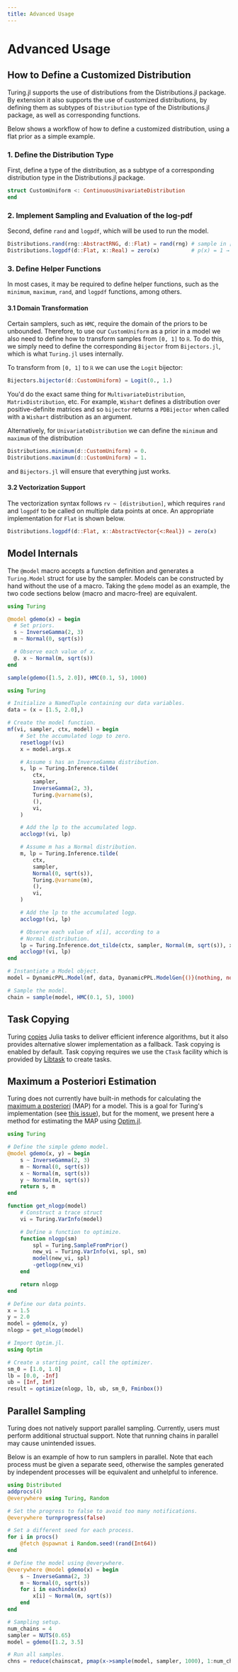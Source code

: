 ```yaml
---
title: Advanced Usage
---
```


# Advanced Usage

## How to Define a Customized Distribution


Turing.jl supports the use of distributions from the Distributions.jl package. By extension it also supports the use of customized distributions, by defining them as subtypes of `Distribution` type of the Distributions.jl package, as well as corresponding functions.


Below shows a workflow of how to define a customized distribution, using a flat prior as a simple example.


### 1. Define the Distribution Type


First, define a type of the distribution, as a subtype of a corresponding distribution type in the Distributions.jl package.


```julia
struct CustomUniform <: ContinuousUnivariateDistribution
end
```

### 2. Implement Sampling and Evaluation of the log-pdf


Second, define `rand` and `logpdf`, which will be used to run the model.


```julia
Distributions.rand(rng::AbstractRNG, d::Flat) = rand(rng) # sample in [0, 1]
Distributions.logpdf(d::Flat, x::Real) = zero(x)          # p(x) = 1 → logp(x) = 0
```

### 3. Define Helper Functions


In most cases, it may be required to define helper functions, such as the `minimum`, `maximum`, `rand`, and `logpdf` functions, among others.


#### 3.1 Domain Transformation

Certain samplers, such as `HMC`, require the domain of the priors to be unbounded. Therefore, to use our `CustomUniform` as a prior in a model we also need to define how to transform samples from `[0, 1]` to `ℝ`. To do this, we simply need to define the corresponding `Bijector` from `Bijectors.jl`, which is what `Turing.jl` uses internally.

To transform from `[0, 1]` to `ℝ` we can use the `Logit` bijector:

```julia
Bijectors.bijector(d::CustomUniform) = Logit(0., 1.)
```

You'd do the exact same thing for `MultivariateDistribution`, `MatrixDistribution`, etc. For example, `Wishart` defines a distribution over positive-definite matrices and so `bijector` returns a `PDBijector` when called with a `Wishart` distribution as an argument.

Alternatively, for `UnivariateDistribution` we can define the `minimum` and `maximum` of the distribution

```julia
Distributions.minimum(d::CustomUniform) = 0.
Distributions.maximum(d::CustomUniform) = 1.
```

and `Bijectors.jl` will ensure that everything just works.


#### 3.2 Vectorization Support


The vectorization syntax follows `rv ~ [distribution]`, which requires `rand` and `logpdf` to be called on multiple data points at once. An appropriate implementation for `Flat` is shown below.


```julia
Distributions.logpdf(d::Flat, x::AbstractVector{<:Real}) = zero(x)
```


## Model Internals


The `@model` macro accepts a function definition and generates a `Turing.Model` struct for use by the sampler. Models can be constructed by hand without the use of a macro. Taking the `gdemo` model as an example, the two code sections below (macro and macro-free) are equivalent.


```julia
using Turing

@model gdemo(x) = begin
  # Set priors.
  s ~ InverseGamma(2, 3)
  m ~ Normal(0, sqrt(s))

  # Observe each value of x.
  @. x ~ Normal(m, sqrt(s))
end

sample(gdemo([1.5, 2.0]), HMC(0.1, 5), 1000)
```


```julia
using Turing

# Initialize a NamedTuple containing our data variables.
data = (x = [1.5, 2.0],)

# Create the model function.
mf(vi, sampler, ctx, model) = begin
    # Set the accumulated logp to zero.
    resetlogp!(vi)
    x = model.args.x

    # Assume s has an InverseGamma distribution.
    s, lp = Turing.Inference.tilde(
        ctx,
        sampler,
        InverseGamma(2, 3),
        Turing.@varname(s),
        (),
        vi,
    )

    # Add the lp to the accumulated logp.
    acclogp!(vi, lp)

    # Assume m has a Normal distribution.
    m, lp = Turing.Inference.tilde(
        ctx,
        sampler,
        Normal(0, sqrt(s)),
        Turing.@varname(m),
        (),
        vi,
    )

    # Add the lp to the accumulated logp.
    acclogp!(vi, lp)

    # Observe each value of x[i], according to a
    # Normal distribution.
    lp = Turing.Inference.dot_tilde(ctx, sampler, Normal(m, sqrt(s)), x, vi)
    acclogp!(vi, lp)
end

# Instantiate a Model object.
model = DynamicPPL.Model(mf, data, DyanamicPPL.ModelGen{()}(nothing, nothing))

# Sample the model.
chain = sample(model, HMC(0.1, 5), 1000)
```


## Task Copying


Turing [copies](https://github.com/JuliaLang/julia/issues/4085) Julia tasks to deliver efficient inference algorithms, but it also provides alternative slower implementation as a fallback. Task copying is enabled by default. Task copying requires we use the `CTask` facility which is provided by [Libtask](https://github.com/TuringLang/Libtask.jl) to create tasks.


## Maximum a Posteriori Estimation


Turing does not currently have built-in methods for calculating the [maximum a posteriori](https://en.wikipedia.org/wiki/Maximum_a_posteriori_estimation) (MAP) for a model. This is a goal for Turing's implementation (see [this issue](https://github.com/TuringLang/Turing.jl/issues/605)), but for the moment, we present here a method for estimating the MAP using [Optim.jl](https://github.com/JuliaNLSolvers/Optim.jl).


```julia
using Turing

# Define the simple gdemo model.
@model gdemo(x, y) = begin
    s ~ InverseGamma(2, 3)
    m ~ Normal(0, sqrt(s))
    x ~ Normal(m, sqrt(s))
    y ~ Normal(m, sqrt(s))
    return s, m
end

function get_nlogp(model)
    # Construct a trace struct
    vi = Turing.VarInfo(model)

    # Define a function to optimize.
    function nlogp(sm)
        spl = Turing.SampleFromPrior()
        new_vi = Turing.VarInfo(vi, spl, sm)
        model(new_vi, spl)
        -getlogp(new_vi)
    end

    return nlogp
end

# Define our data points.
x = 1.5
y = 2.0
model = gdemo(x, y)
nlogp = get_nlogp(model)

# Import Optim.jl.
using Optim

# Create a starting point, call the optimizer.
sm_0 = [1.0, 1.0]
lb = [0.0, -Inf]
ub = [Inf, Inf]
result = optimize(nlogp, lb, ub, sm_0, Fminbox())
```

## Parallel Sampling


Turing does not natively support parallel sampling. Currently, users must perform additional structual support. Note that running chains in parallel may cause unintended issues.


Below is an example of how to run samplers in parallel. Note that each process must be given a separate seed, otherwise the samples generated by independent processes will be equivalent and unhelpful to inference.


```julia
using Distributed
addprocs(4)
@everywhere using Turing, Random

# Set the progress to false to avoid too many notifications.
@everywhere turnprogress(false)

# Set a different seed for each process.
for i in procs()
    @fetch @spawnat i Random.seed!(rand(Int64))
end

# Define the model using @everywhere.
@everywhere @model gdemo(x) = begin
    s ~ InverseGamma(2, 3)
    m ~ Normal(0, sqrt(s))
    for i in eachindex(x)
        x[i] ~ Normal(m, sqrt(s))
    end
end

# Sampling setup.
num_chains = 4
sampler = NUTS(0.65)
model = gdemo([1.2, 3.5]

# Run all samples.
chns = reduce(chainscat, pmap(x->sample(model, sampler, 1000), 1:num_chains))
```
